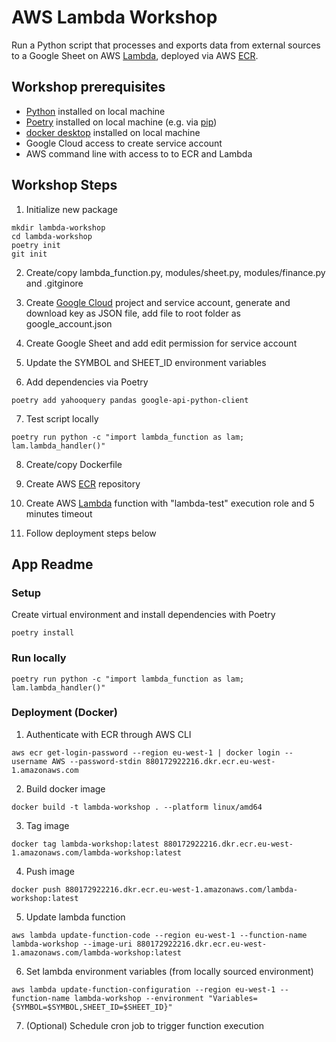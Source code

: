 # AWS Lambda Workshop

Run a Python script that processes and exports data from external sources to a Google Sheet on AWS [Lambda](https://aws.amazon.com/lambda/), deployed via AWS [ECR](https://aws.amazon.com/ecr/).


## Workshop prerequisites
- [Python](https://www.python.org) installed on local machine
- [Poetry](https://github.com/python-poetry/poetry) installed on local machine (e.g. via [pip](https://pypi.org/project/pip/))
- [docker desktop](https://docs.docker.com/desktop/) installed on local machine
- Google Cloud access to create service account
- AWS command line with access to to ECR and Lambda

## Workshop Steps

1. Initialize new package
```shell
mkdir lambda-workshop
cd lambda-workshop
poetry init
git init
```

2. Create/copy lambda_function.py, modules/sheet.py, modules/finance.py and .gitginore

3. Create [Google Cloud](https://console.cloud.google.com/) project and service account, generate and download key as JSON file, add file to root folder as google_account.json

4. Create Google Sheet and add edit permission for service account

5. Update the SYMBOL and SHEET_ID environment variables

6. Add dependencies via Poetry
```shell
poetry add yahooquery pandas google-api-python-client
```

7. Test script locally
```shell
poetry run python -c "import lambda_function as lam; lam.lambda_handler()"
```

8. Create/copy Dockerfile

9. Create AWS [ECR](https://eu-west-1.console.aws.amazon.com/ecr/repositories?region=eu-west-1) repository

10. Create AWS [Lambda](https://eu-west-1.console.aws.amazon.com/lambda/home?region=eu-west-1#/functions) function with "lambda-test" execution role and 5 minutes timeout

11. Follow deployment steps below

## App Readme

### Setup

Create virtual environment and install dependencies with Poetry
```shell
poetry install
```

### Run locally

```shell
poetry run python -c "import lambda_function as lam; lam.lambda_handler()"
```

### Deployment (Docker)

1. Authenticate with ECR through AWS CLI
```shell
aws ecr get-login-password --region eu-west-1 | docker login --username AWS --password-stdin 880172922216.dkr.ecr.eu-west-1.amazonaws.com
```

2. Build docker image
```shell
docker build -t lambda-workshop . --platform linux/amd64
```

3. Tag image
```shell
docker tag lambda-workshop:latest 880172922216.dkr.ecr.eu-west-1.amazonaws.com/lambda-workshop:latest
```

4. Push image
```shell
docker push 880172922216.dkr.ecr.eu-west-1.amazonaws.com/lambda-workshop:latest
```

5. Update lambda function
```shell
aws lambda update-function-code --region eu-west-1 --function-name lambda-workshop --image-uri 880172922216.dkr.ecr.eu-west-1.amazonaws.com/lambda-workshop:latest
```

6. Set lambda environment variables (from locally sourced environment)
```shell
aws lambda update-function-configuration --region eu-west-1 --function-name lambda-workshop --environment "Variables={SYMBOL=$SYMBOL,SHEET_ID=$SHEET_ID}"
```

7. (Optional) Schedule cron job to trigger function execution
